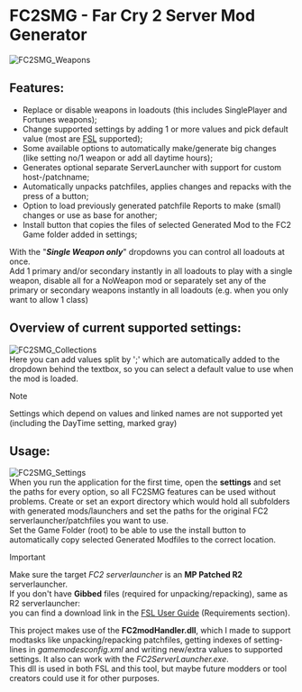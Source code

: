 # FC2SMG - Far Cry 2 Server Mod Generator
![FC2SMG_Weapons](https://github.com/user-attachments/assets/77831202-8d69-490c-b3d8-846fa3ae2ce1)
## Features:
- Replace or disable weapons in loadouts (this includes SinglePlayer and Fortunes weapons);
- Change supported settings by adding 1 or more values and pick default value (most are <a href="https://www.dropbox.com/s/nh3d5efbfo51p51/FEARIV%20ServerLauncher%20User%20Guide.pdf?raw=1">FSL</a> supported);
- Some available options to automatically make/generate big changes (like setting no/1 weapon or add all daytime hours);
- Generates optional separate ServerLauncher with support for custom host-/patchname;
- Automatically unpacks patchfiles, applies changes and repacks with the press of a button;
- Option to load previously generated patchfile Reports to make (small) changes or use as base for another;
- Install button that copies the files of selected Generated Mod to the FC2 Game folder added in settings;

With the "***Single Weapon only***" dropdowns you can control all loadouts at once.<br>
Add 1 primary and/or secondary instantly in all loadouts to play with a single weapon, disable all for a NoWeapon mod or separately set any of the primary or secondary weapons instantly in all loadouts (e.g. when you only want to allow 1 class)
## Overview of current supported settings:
![FC2SMG_Collections](https://github.com/user-attachments/assets/255d8772-7d6b-4371-8a5e-92587327322c)<br>
Here you can add values split by ';' which are automatically added to the dropdown behind the textbox,
so you can select a default value to use when the mod is loaded.<br>
> [!NOTE]
> Settings which depend on values and linked names are not supported yet (including the DayTime setting, marked gray)
## Usage:
![FC2SMG_Settings](https://github.com/user-attachments/assets/cfc8e601-2995-4a40-87d8-54674b3089fe)<br>
When you run the application for the first time, open the **settings** and set the paths for every option, so all FC2SMG features can be used without problems.
Create or set an export directory which would hold all subfolders with generated mods/launchers and set the paths for the original FC2 serverlauncher/patchfiles you want to use.<br>
Set the Game Folder (root) to be able to use the install button to automatically copy selected Generated Modfiles to the correct location.
> [!IMPORTANT]
> Make sure the target *FC2 serverlauncher* is an **MP Patched R2** serverlauncher.<br>
> If you don't have **Gibbed** files (required for unpacking/repacking), same as R2 serverlauncher:<br>
you can find a download link in the <a href="https://www.dropbox.com/s/nh3d5efbfo51p51/FEARIV%20ServerLauncher%20User%20Guide.pdf?raw=1">FSL User Guide</a> (Requirements section).

This project makes use of the <b>FC2modHandler.dll</b>, which I made to support modtasks like unpacking/repacking patchfiles, getting indexes of setting-lines in <i>gamemodesconfig.xml</i> and writing new/extra values to supported settings. It also can work with the <i>FC2ServerLauncher.exe</i>.<br>
This dll is used in both FSL and this tool, but maybe future modders or tool creators could use it for other purposes.
